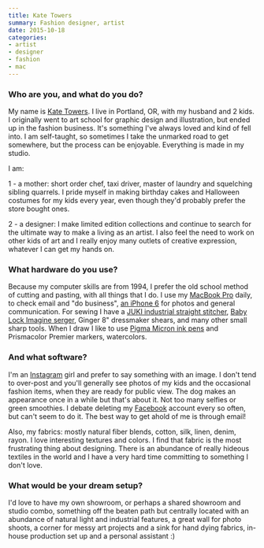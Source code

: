 ```yaml
---
title: Kate Towers
summary: Fashion designer, artist
date: 2015-10-18
categories:
- artist
- designer
- fashion
- mac
---
```


### Who are you, and what do you do?

My name is [Kate Towers](http://www.katetowers.com/ "Kate's website."). I live in Portland, OR, with my husband and 2 kids. I originally went to art school for graphic design and illustration, but ended up in the fashion business. It's something I've always loved and kind of fell into. I am self-taught, so sometimes I take the unmarked road to get somewhere, but the process can be enjoyable. Everything is made in my studio.

I am:

1 - a mother: short order chef, taxi driver, master of laundry and squelching sibling quarrels. I pride myself in making birthday cakes and Halloween costumes for my kids every year, even though they'd probably prefer the store bought ones.

2 - a designer: I make limited edition collections and continue to search for the ultimate way to make a living as an artist. I also feel the need to work on other kids of art and I really enjoy many outlets of creative expression, whatever I can get my hands on.

### What hardware do you use?

Because my computer skills are from 1994, I prefer the old school method of cutting and pasting, with all things that I do. I use my [MacBook Pro][macbook-pro] daily, to check email and "do business", [an iPhone 6][iphone-6] for photos and general communication. For sewing I have a [JUKI industrial straight stitcher][ddl-8300n], [Baby Lock Imagine serger][imagine], Ginger 8" dressmaker shears, and many other small sharp tools. When I draw I like to use [Pigma Micron ink pens][pigma-micron] and Prismacolor Premier markers, watercolors.

### And what software?

I'm an [Instagram][instagram-ios] girl and prefer to say something with an image. I don't tend to over-post and you'll generally see photos of my kids and the occasional fashion items, when they are ready for public view. The dog makes an appearance once in a while but that's about it. Not too many selfies or green smoothies. I debate deleting my [Facebook][] account every so often, but can't seem to do it. The best way to get ahold of me is through email! 

Also, my fabrics: mostly natural fiber blends, cotton, silk, linen, denim, rayon. I love interesting textures and colors. I find that fabric is the most frustrating thing about designing. There is an abundance of really hideous textiles in the world and I have a very hard time committing to something I don't love. 

### What would be your dream setup?

I'd love to have my own showroom, or perhaps a shared showroom and studio combo, something off the beaten path but centrally located with an abundance of natural light and industrial features, a great wall for photo shoots, a corner for messy art projects and a sink for hand dying fabrics, in-house production set up and a personal assistant :)

[ddl-8300n]: http://web.archive.org/web/20170314001216/http://www.sewman.com/product.php?id=5 "A lockstitch sewing machine."
[facebook]: https://www.facebook.com/ "A social networking site."
[imagine]: http://web.archive.org/web/20230706220307/https://babylock.com/machines/serger/imagine "An overlock stitch sewing machine."
[instagram-ios]: https://apps.apple.com/us/app/instagram/id389801252 "A photo taking/sharing app."
[iphone-6]: https://en.wikipedia.org/wiki/IPhone_6 "A smartphone."
[macbook-pro]: https://www.apple.com/macbook-pro/ "A laptop."
[pigma-micron]: http://web.archive.org/web/20200719070910/http://sakuraofamerica.com:80/pen-archival "A technical pen with archival pigmented ink."
